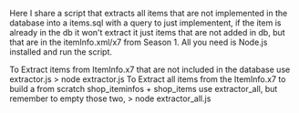 Here I share a script that extracts all items that are not implemented in the database into a items.sql with a query to just implementent,
if the item is already in the db it won't extract it just items that are not added in db, but that are in the itemInfo.xml/x7 from Season 1.
All you need is Node.js installed and run the script.

To Extract items from ItemInfo.x7 that are not included in the database use extractor.js > node extractor.js
To Extract all items from the ItemInfo.x7 to build a from scratch shop_iteminfos + shop_items use extractor_all, but remember to empty those two, > node extractor_all.js


